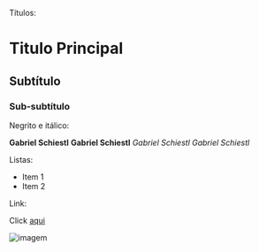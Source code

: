 Títulos:

# Titulo Principal
## Subtítulo
### Sub-subtítulo

Negrito e itálico:

**Gabriel Schiestl** __Gabriel Schiestl__
*Gabriel Schiestl* _Gabriel Schiestl_

Listas:

* Item 1
* Item 2

Link:

Click [aqui](https://github.com/Gabriel-Schiestl/poo-terceiro-periodo-turma-a/tree/master)

![imagem]()